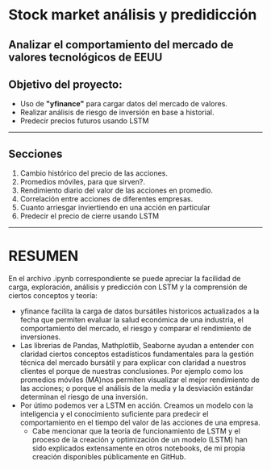 # Stock market análisis y predidicción
## Analizar el comportamiento del mercado de valores tecnológicos de EEUU
## Objetivo del proyecto:
  - Uso de **"yfinance"** para cargar datos del mercado de valores.
  - Realizar análisis de riesgo de inversión en base a historial.
  - Predecir precios futuros usando LSTM
---
## Secciones
  1. Cambio histórico del precio de las acciones.
  2. Promedios móviles, para que sirven?.
  3. Rendimiento diario del valor de las acciones en promedio.
  4. Correlación entre acciones de diferentes empresas.
  5. Cuanto arriesgar inviertiendo en una acción en particular
  6. Predecir el precio de cierre usando LSTM
  ---
# RESUMEN
 En el archivo .ipynb correspondiente se puede apreciar la facilidad de carga, exploración, análisis y predicción con LSTM y la comprensión de ciertos conceptos y teoría:

  - yfinance facilita la carga de datos bursátiles historicos actualizados a la fecha que permiten evaluar la salud económica de una industria, el comportamiento del mercado, el riesgo y comparar el rendimiento de inversiones.
  - Las librerias de Pandas, Mathplotlib, Seaborne ayudan a entender con claridad ciertos conceptos estadísticos fundamentales para la gestión técnica del mercado bursátil y para explicar con claridad a nuestros clientes el porque de nuestras conclusiones. Por ejemplo como los promedios móviles (MA)nos permiten visualizar el mejor rendimiento de las acciones; o porque el análisis de la media y la desviación estándar determinan el riesgo de una inversión.
  - Por útimo podemos ver a LSTM en acción. Creamos un modelo con la inteligencia y el conocimiento suficiente para predecir el comportamiento en el tiempo del valor de las acciones de una empresa.
    - Cabe mencionar que la teoria de funcionamiento de LSTM y el proceso de la creación y optimización de un modelo (LSTM) han sido explicados extensamente en otros notebooks, de mi propia creación disponibles públicamente en GitHub.
